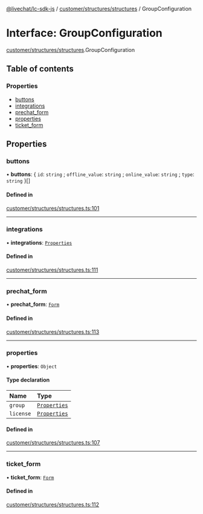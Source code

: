 [@livechat/lc-sdk-js](../README.md) / [customer/structures/structures](../modules/customer_structures_structures.md) / GroupConfiguration

# Interface: GroupConfiguration

[customer/structures/structures](../modules/customer_structures_structures.md).GroupConfiguration

## Table of contents

### Properties

- [buttons](customer_structures_structures.GroupConfiguration.md#buttons)
- [integrations](customer_structures_structures.GroupConfiguration.md#integrations)
- [prechat\_form](customer_structures_structures.GroupConfiguration.md#prechat_form)
- [properties](customer_structures_structures.GroupConfiguration.md#properties)
- [ticket\_form](customer_structures_structures.GroupConfiguration.md#ticket_form)

## Properties

### buttons

• **buttons**: { `id`: `string` ; `offline_value`: `string` ; `online_value`: `string` ; `type`: `string`  }[]

#### Defined in

[customer/structures/structures.ts:101](https://github.com/livechat/lc-sdk-js/blob/1fa827f/src/customer/structures/structures.ts#L101)

___

### integrations

• **integrations**: [`Properties`](customer_structures_structures.Properties.md)

#### Defined in

[customer/structures/structures.ts:111](https://github.com/livechat/lc-sdk-js/blob/1fa827f/src/customer/structures/structures.ts#L111)

___

### prechat\_form

• **prechat\_form**: [`Form`](customer_structures_structures.Form.md)

#### Defined in

[customer/structures/structures.ts:113](https://github.com/livechat/lc-sdk-js/blob/1fa827f/src/customer/structures/structures.ts#L113)

___

### properties

• **properties**: `Object`

#### Type declaration

| Name | Type |
| :------ | :------ |
| `group` | [`Properties`](customer_structures_structures.Properties.md) |
| `license` | [`Properties`](customer_structures_structures.Properties.md) |

#### Defined in

[customer/structures/structures.ts:107](https://github.com/livechat/lc-sdk-js/blob/1fa827f/src/customer/structures/structures.ts#L107)

___

### ticket\_form

• **ticket\_form**: [`Form`](customer_structures_structures.Form.md)

#### Defined in

[customer/structures/structures.ts:112](https://github.com/livechat/lc-sdk-js/blob/1fa827f/src/customer/structures/structures.ts#L112)
